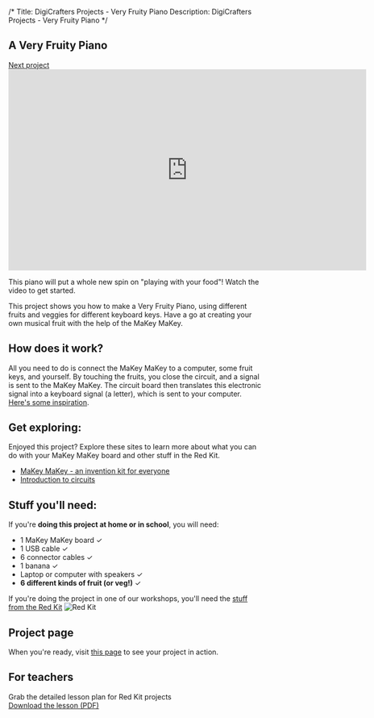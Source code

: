 /*
Title: DigiCrafters Projects - Very Fruity Piano
Description: DigiCrafters Projects - Very Fruity Piano
*/
<section class="wrapper wrapper-first">
	<div class="container">
		<div class="row-fluid project-header">
			<div class="span8">
				<h1>A Very Fruity Piano</h1>
			</div>
			<div class="span4">
				<a href="%base_url%/projects/conductive-catchem-all" class="button-arrow">Next project</a>
			</div>
		</div>
		<div class="row-fluid">
		<div class="span8">
			<div class="box-padded box-shaded">
				<div class="video-box">
					<iframe width="710" height="399" src="http://www.youtube.com/embed/14b_yRjkqRg" frameborder="0" allowfullscreen></iframe>
				</div>
				<p class="intro centered">This piano will put a whole new spin on "playing with your food"! Watch the video to get started.</p>
				<p>This project shows you how to make a Very Fruity Piano, using different fruits and veggies for different keyboard keys. Have a go at creating your own musical fruit with the help of the MaKey MaKey.</p>
			</div>
			<h2>How does it work?</h2>
			<p>All you need to do is connect the MaKey MaKey to a computer, some fruit keys, and yourself. By touching the fruits, you close the circuit, and a signal is sent to the MaKey MaKey. The circuit board then translates this electronic signal into a keyboard signal (a letter), which is sent to your computer. <a href="http://www.youtube.com/watch?feature=player_embedded&v=xvmTav3SYsc">Here's some inspiration</a>.</p>
			<h2>Get exploring:</h2>
			<p>Enjoyed this project? Explore these sites to learn more about what you can do with your MaKey MaKey board and other stuff in the Red Kit.</p>
			<ul class="list-none list-bordered">
				<li><a href="http://www.youtube.com/watch?v=rfQqh7iCcOU">MaKey MaKey - an invention kit for everyone</a></li>
				<li><a href="https://www.khanacademy.org/science/physics/electricity-and-magnetism/v/circuits--part-1">Introduction to circuits</a></li>
			</ul>
		</div>
		<div class="span4">
			<h2>Stuff you'll need:</h2>
			<p>If you're <strong>doing this project at home or in school</strong>, you will need:</p>
			<ul class="checklist">
				<li>1 MaKey MaKey board <span>&#10003;</span></li>
				<li>1 USB cable <span>&#10003;</span></li>
				<li>6 connector cables <span>&#10003;</span></li>
				<li>1 banana <span>&#10003;</span></li>
				<li>Laptop or computer with speakers <span>&#10003;</span></li>
				<li><strong>6 different kinds of fruit (or veg!)</strong> <span>&#10003;</span></li>
			</ul>
			<p>
				If you're doing the project in one of our workshops, you'll need the 
				<a href="%base_url%/kits#kit1">stuff from the Red Kit</a>
				<img class="bumped-down" src="%base_url%/img/kit-red.jpg" alt="Red Kit">
			</p>
			<h2>Project page</h2>
			<p>
				When you're ready, visit <a href="/piano">this page</a> to see your project in action.
			</p>
			<div class="box-padded box-shaded-alt">
					<h2>For teachers</h2>
					Grab the detailed lesson plan for Red Kit projects<br>
					<a href="docs/red-kit-lessons.pdf" class="button-arrow button-arrow-alt">Download the lesson (PDF)</a></div>
			</div>			
		</div>
	</div>
	</div>
</section>